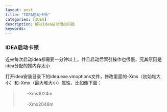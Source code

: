 ```yaml
---
layout: post
title: "IDEA启动卡顿"
categories: [IDEA]
description: 解决idea启动慢的问题
keywords:
---
```


### IDEA启动卡顿

近来每次启动idea都需要一分钟以上，并且启动后索引操作也很慢，究其原因是idea分配的推内存太小

打开idea安装目录下的idea.exe.vmoptions文件，修改里面的-Xms（初始堆大小）和-Xmx（最大堆大小）属性，比如像下面：


>　　-Xms1024m
>
>　　-Xmx2048m
>
